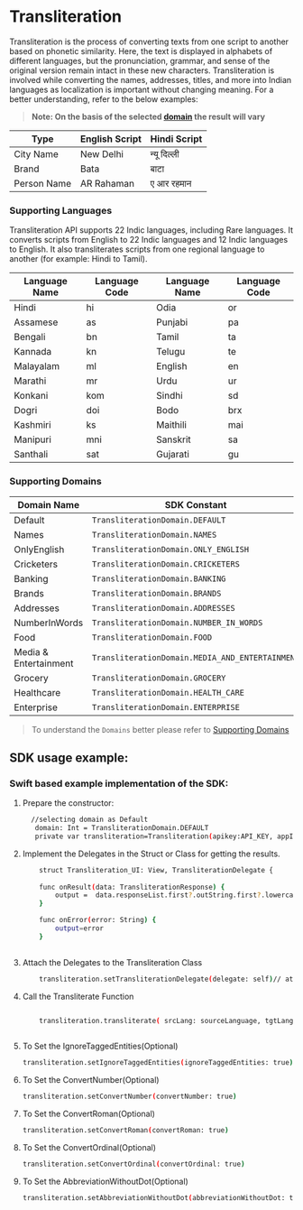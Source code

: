 # Transliteration
Transliteration is the process of converting texts from one script to another based on phonetic similarity. Here, the text is displayed in alphabets of different languages, but the pronunciation, grammar, and sense of the original version remain intact in these new characters. 
Transliteration is involved while converting the names, addresses, titles, and more into Indian languages as localization is important without changing meaning. For a better understanding, refer to the below examples:
> **Note: On the basis of the selected [domain](#supporting-domains) the result will vary**

| Type        | English Script | Hindi Script   |
|-------------|----------------|----------------|
| City Name   | New Delhi      | न्यू दिल्ली    |
| Brand       | Bata           | बाटा           |
| Person Name | AR Rahaman     | ए आर रहमान     |

### Supporting Languages
Transliteration API supports 22 Indic languages, including Rare languages. It converts scripts from English to 22 Indic languages and 12 Indic languages to English. It also transliterates scripts from one regional language to another (for example: Hindi to Tamil). 

| Language Name | Language Code | Language Name | Language Code |
|---------------|---------------|---------------|---------------|
| Hindi         | hi            | Odia          | or            |
| Assamese      | as            | Punjabi       | pa            |
| Bengali       | bn            | Tamil         | ta            |
| Kannada       | kn            | Telugu        | te            |
| Malayalam     | ml            | English       | en            |
| Marathi       | mr            | Urdu          | ur            |
| Konkani       | kom           | Sindhi        | sd            |
| Dogri         | doi           | Bodo          | brx           |
| Kashmiri      | ks            | Maithili      | mai           |
| Manipuri      | mni           | Sanskrit      | sa            |
| Santhali      | sat           | Gujarati      | gu            |



### Supporting Domains


| Domain Name              | SDK Constant                                          |
|--------------------------|-------------------------------------------------------| 
| Default                  | `TransliterationDomain.DEFAULT`                       |
| Names                    | `TransliterationDomain.NAMES`                         |
| OnlyEnglish              | `TransliterationDomain.ONLY_ENGLISH`                  |
| Cricketers               | `TransliterationDomain.CRICKETERS`                    |
| Banking                  | `TransliterationDomain.BANKING`                       |
| Brands                   | `TransliterationDomain.BRANDS`                        |
| Addresses                | `TransliterationDomain.ADDRESSES`                     |
| NumberInWords            | `TransliterationDomain.NUMBER_IN_WORDS`               |
| Food                     | `TransliterationDomain.FOOD`                          |
| Media & Entertainment    | `TransliterationDomain.MEDIA_AND_ENTERTAINMENT`       |
| Grocery                  | `TransliterationDomain.GROCERY`                       |
| Healthcare               | `TransliterationDomain.HEALTH_CARE`                   |
| Enterprise               | `TransliterationDomain.ENTERPRISE`                    |



> To understand the `Domains` better please refer to [Supporting Domains](https://docs.reverieinc.com/reference/transliteration-api#supporting-domains)






## SDK usage example:

                                                                  
### Swift based example implementation of the SDK:

1. Prepare the constructor: 
     ```sh 
       //selecting domain as Default
        domain: Int = TransliterationDomain.DEFAULT
        private var transliteration=Transliteration(apikey:API_KEY, appId: APP_ID)
    ```

2. Implement the Delegates in the Struct or Class for getting the results. 
    ```sh 
        struct Transliteration_UI: View, TransliterationDelegate {
        
        func onResult(data: TransliterationResponse) {
            output =  data.responseList.first?.outString.first?.lowercased() ?? ""
        }   
    
        func onError(error: String) {
            output=error
        }
               
    ```
3. Attach the Delegates to the Transliteration Class
    ```sh
        transliteration.setTransliterationDelegate(delegate: self)// attach this after init in case of ViewController and after onAppear in Case of Swiftui
    ```

4.  Call the Transliterate Function
    ```sh
    
        transliteration.transliterate( srcLang: sourceLanguage, tgtLang: targetLanguage, domain: TransliterationDomain.CRICKETERS, cntLang:sourceLanguage,textInput)// last param is variable argument to provide multiple string to SDK for transliteration
        
    ```
8. To Set the IgnoreTaggedEntities(Optional)
    ```sh
    transliteration.setIgnoreTaggedEntities(ignoreTaggedEntities: true)
    ```

9. To Set the ConvertNumber(Optional)
    ```sh
    transliteration.setConvertNumber(convertNumber: true)
    ```

10. To Set the ConvertRoman(Optional)
    ```sh
    transliteration.setConvertRoman(convertRoman: true)
    ```

11. To Set the ConvertOrdinal(Optional)
    ```sh
    transliteration.setConvertOrdinal(convertOrdinal: true)
    ```

12. To Set the AbbreviationWithoutDot(Optional)
    ```sh
    transliteration.setAbbreviationWithoutDot(abbreviationWithoutDot: true)
    ```
